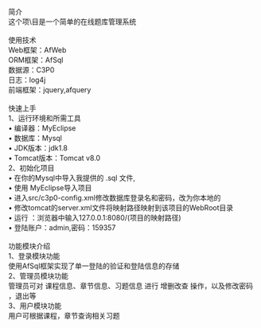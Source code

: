 简介<br/>
这个项\目是一个简单的在线题库管理系统<br/><br/>
使用技术<br/>
Web框架：AfWeb<br/>
ORM框架：AfSql<br/>
数据源：C3P0<br/>
日志：log4j<br/>
前端框架：jquery,afquery<br/><br/>
快速上手<br/>
1、运行环境和所需工具<br/>
•	编译器：MyEclipse<br/>
•	数据库：Mysql<br/>
•	JDK版本：jdk1.8<br/>
•	Tomcat版本：Tomcat v8.0<br/>
2、初始化项目<br/>
•	在你的Mysql中导入我提供的 .sql 文件,<br/>
•	使用 MyEclipse导入项目<br/>
•	进入src/c3p0-config.xml修改数据库登录名和密码，改为你本地的<br/>
•	修改tomcat的server.xml文件将映射路径映射到该项目的WebRoot目录<br/>
•	运行 ：浏览器中输入127.0.0.1:8080/(项目的映射路径)<br/>
•	登陆账户：admin,密码：159357<br/><br/>
功能模块介绍<br/>
1、登录模块功能<br/>
使用AfSql框架实现了单一登陆的验证和登陆信息的存储<br/>
2、管理员模块功能<br/>
管理员可对 课程信息、章节信息、习题信息 进行 增删改查 操作，以及修改密码 ，退出等<br/>
3、用户模块功能<br/>
用户可根据课程，章节查询相关习题<br/>
